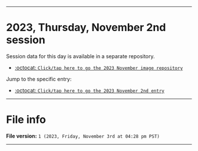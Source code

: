 
***

# 2023, Thursday, November 2nd session

Session data for this day is available in a separate repository.

- [:octocat: `Click/tap here to go the 2023 November image repository`](https://github.com/seanpm2001/SeansLifeArchive_Images_ModernSmurfsVillage_Y2023_V4/)

Jump to the specific entry:

- [:octocat: `Click/tap here to go the 2023 November 2nd entry`](https://github.com/seanpm2001/SeansLifeArchive_Images_ModernSmurfsVillage_Y2023_V4/tree/SeansLifeArchive_ModernSmurfsVillage_Y2023_V4_Main-dev/11_November/02/)

***

# File info

**File version:** `1 (2023, Friday, November 3rd at 04:28 pm PST)`

***

